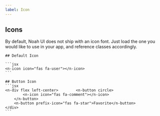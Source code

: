```yaml
---
label: Icon
---
```


## Icons

<ComponentMeta name="NIcon" />


<docs>
    By default, Noah UI does not ship with an icon font. Just load the one you would like to use in your app, and
    reference classes accordingly.

    ## Default Icon

    ```jsx
    <n-icon icon="fas fa-user"></n-icon>
    ```

    ## Button Icon
    ```jsx
    <n-div flex left-center>        <n-button circle>
            <n-icon icon="fas fa-comment"></n-icon>
        </n-button>
        <n-button prefix-icon="fas fa-star">Favorite</n-button>
    </div>
    ```
</docs>
